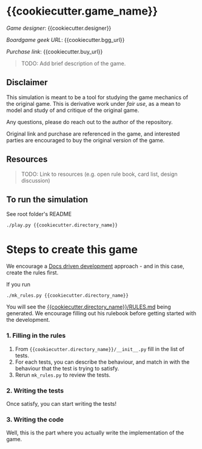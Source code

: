 # {{cookiecutter.game_name}}


*Game designer*: {{cookiecutter.designer}}

*Boardgame geek URL*: {{cookiecutter.bgg_url}}

*Purchase link*: {{cookiecutter.buy_url}}

> TODO: Add brief description of the game.

## Disclaimer

This simulation is meant to be a tool for studying the game mechanics of the
original game. This is derivative work under *fair use*, as a mean to model and
study of and critique of the original game.

Any questions, please do reach out to the author of the repository.

Original link and purchase are referenced in the game, and interested
parties are encouraged to buy the original version of the game.


## Resources

> TODO: Link to resources (e.g. open rule book, card list, design discussion)


## To run the simulation

See root folder's README

```
./play.py {{cookiecutter.directory_name}}
```


# Steps to create this game

We encourage a [Docs driven development](https://gist.github.com/zsup/9434452) approach -
and in this case, create the rules first.

If you run

```
./mk_rules.py {{cookiecutter.directory_name}}
```

You will see the [{{cookiecutter.directory_name}}/RULES.md](RULES.md) being
generated.  We encourage filling out his rulebook before getting started
with the development.

### 1. Filling in the rules

1. From `{{cookiecutter.directory_name}}/__init__.py` fill in the list of tests.
2. For each tests, you can describe the behaviour, and match in with the
   behaviour that the test is trying to satisfy.
3. Rerun `mk_rules.py` to review the tests.

### 2. Writing the tests

Once satisfy, you can start writing the tests!


### 3. Writing the code

Well, this is the part where you actually write the implementation of the game.
